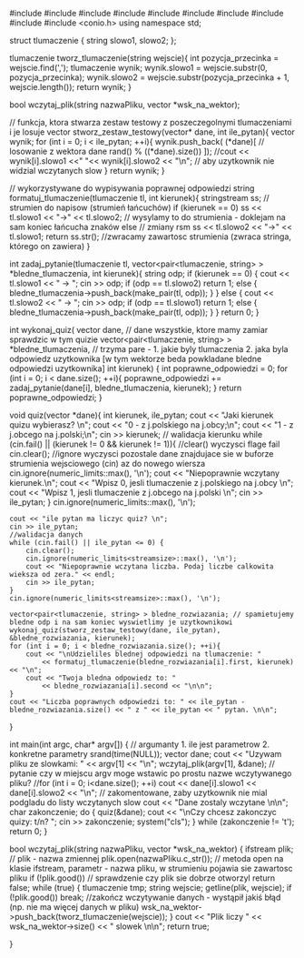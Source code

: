 #include <iomanip>
#include <fstream>
#include <vector>
#include <string>
#include <istream>
#include <iostream>
#include<ctime>
#include <cstdlib>
#include <sstream>
#include <conio.h>
using namespace std;

struct tlumaczenie
{
	string slowo1, slowo2;
};

tlumaczenie tworz_tlumaczenie(string wejscie){ 
	int pozycja_przecinka = wejscie.find(',');
	tlumaczenie wynik;
	wynik.slowo1 = wejscie.substr(0, pozycja_przecinka);
	wynik.slowo2 = wejscie.substr(pozycja_przecinka + 1, wejscie.length());
	return wynik;
}

bool wczytaj_plik(string nazwaPliku, vector<tlumaczenie> *wsk_na_wektor);

// funkcja, ktora stwarza zestaw testowy z poszeczegolnymi tlumaczeniami i je losuje 
vector<tlumaczenie> stworz_zestaw_testowy(vector<tlumaczenie>* dane, int ile_pytan){ 
	vector<tlumaczenie> wynik;
	for (int i = 0; i < ile_pytan; ++i){
		wynik.push_back(
			(*dane)[ // losowanie z wektora dane
				rand() % ((*dane).size())
			]);
		//cout << wynik[i].slowo1 <<" "<< wynik[i].slowo2 << "\n"; // aby uzytkownik nie widzial wczytanych slow
	}
	return wynik;
}

// wykorzystywane do wypisywania poprawnej odpowiedzi
string formatuj_tlumaczenie(tlumaczenie tl, int kierunek){
	stringstream ss; // strumien do napisow (strumień łańcuchów)
	if (kierunek == 0)
		ss << tl.slowo1 << "->" << tl.slowo2; // wysylamy to do strumienia - doklejam na sam koniec łańcucha znaków
	else // zmiany rsm
		ss << tl.slowo2 << "->" << tl.slowo1;
	return ss.str(); //zwracamy zawartosc strumienia (zwraca stringa, którego on zawiera)
}

int zadaj_pytanie(tlumaczenie tl, vector<pair<tlumaczenie, string> > *bledne_tlumaczenia, int kierunek){
	string odp;
	if (kierunek == 0) {
		cout << tl.slowo1 << " -> ";
		cin >> odp;
		if (odp == tl.slowo2) return 1;
		else {
			bledne_tlumaczenia->push_back(make_pair(tl, odp));
		}
	}
	else {
		cout << tl.slowo2 << " -> ";
		cin >> odp;
		if (odp == tl.slowo1) return 1;
		else {
			bledne_tlumaczenia->push_back(make_pair(tl, odp));
		}
	}
	return 0;
}

int wykonaj_quiz(
	vector<tlumaczenie> dane, // dane wszystkie, ktore mamy zamiar sprawdzic w tym quizie
	vector<pair<tlumaczenie, string> > *bledne_tlumaczenia, 
	// trzyma pare - 1. jakie byly tlumaczenia 2. jaka byla odpowiedz uzytkownika [w tym wektorze beda powkladane bledne odpowiedzi uzytkownika]
	int kierunek) {
	int poprawne_odpowiedzi = 0;
	for (int i = 0; i < dane.size(); ++i){
		poprawne_odpowiedzi += zadaj_pytanie(dane[i], bledne_tlumaczenia, kierunek);
	}
	return poprawne_odpowiedzi; 
}

void quiz(vector<tlumaczenie> *dane){
	int kierunek, ile_pytan;
	cout << "Jaki kierunek quizu wybierasz? \n";
	cout << "0 - z j.polskiego na j.obcy;\n";
	cout << "1 - z j.obcego na j.polski;\n";
	cin >> kierunek; 
	// walidacja kierunku
	while (cin.fail() || (kierunek != 0 && kierunek != 1)){
		//clear() wyczysci flage fail
		cin.clear();
		//ignore wyczysci pozostale dane znajdujace sie w buforze strumienia wejsciowego (cin) az do nowego wiersza 
		cin.ignore(numeric_limits<streamsize>::max(), '\n');
		cout << "Niepoprawnie wczytany kierunek.\n";
		cout << "Wpisz 0, jesli tlumaczenie z j.polskiego na j.obcy \n";
		cout << "Wpisz 1, jesli tlumaczenie z j.obcego na j.polski \n";
		cin >> ile_pytan;
	}
	cin.ignore(numeric_limits<streamsize>::max(), '\n');

	cout << "ile pytan ma liczyc quiz? \n";
	cin >> ile_pytan;
	//walidacja danych
	while (cin.fail() || ile_pytan <= 0) {
		cin.clear();
		cin.ignore(numeric_limits<streamsize>::max(), '\n');
		cout << "Niepoprawnie wczytana liczba. Podaj liczbe calkowita wieksza od zera." << endl;
		cin >> ile_pytan;
	}
	cin.ignore(numeric_limits<streamsize>::max(), '\n');

	vector<pair<tlumaczenie, string> > bledne_rozwiazania; // spamietujemy bledne odp i na sam koniec wyswietlimy je uzytkownikowi
	wykonaj_quiz(stworz_zestaw_testowy(dane, ile_pytan), &bledne_rozwiazania, kierunek);
	for (int i = 0; i < bledne_rozwiazania.size(); ++i){
		cout << "\nUdzieliles blednej odpowiedzi na tlumaczenie: "
			<< formatuj_tlumaczenie(bledne_rozwiazania[i].first, kierunek) << "\n";
		cout << "Twoja bledna odpowiedz to: "
			<< bledne_rozwiazania[i].second << "\n\n";
	}
	cout << "Liczba poprawnych odpowiedzi to: " << ile_pytan - bledne_rozwiazania.size() << " z " << ile_pytan << " pytan. \n\n";
}

int main(int argc, char* argv[]) { // argumanty 1. ile jest parametrow 2. konkretne parametry
	srand(time(NULL));
	vector<tlumaczenie> dane;
	cout << "Uzywam pliku ze slowkami: " << argv[1] << "\n";
	wczytaj_plik(argv[1], &dane); // pytanie czy w miejscu argv moge wstawic po prostu nazwe wczytywanego pliku?
	//for (int i = 0; i<dane.size(); ++i) cout << dane[i].slowo1 << dane[i].slowo2 << "\n"; // zakomentowane, zaby uzytkownik nie mial podgladu do listy wczytanych slow
	cout << "Dane zostaly wczytane \n\n";
	char zakonczenie;
	do
	{
		quiz(&dane);
		cout << "\nCzy chcesz zakonczyc quizy: t/n? ";
		cin >> zakonczenie;
		system("cls");
	} while (zakonczenie != 't');
	return 0;
}

bool wczytaj_plik(string nazwaPliku, vector<tlumaczenie> *wsk_na_wektor)
{
	ifstream plik; // plik - nazwa zmiennej 
	plik.open(nazwaPliku.c_str()); // metoda open na klasie ifstream, parametr - nazwa pliku, w strumieniu pojawia sie zawartosc pliku
	if (!plik.good()) // sprawdzenie czy plik sie dobrze otworzyl
		return false;
	while (true) 
	{
		tlumaczenie tmp;
		string wejscie;
		getline(plik, wejscie);
		if (!plik.good())
			break; //zakończ wczytywanie danych - wystąpił jakiś błąd (np. nie ma więcej danych w pliku)
		wsk_na_wektor->push_back(tworz_tlumaczenie(wejscie));
	} 
	cout << "Plik liczy " << wsk_na_wektor->size() << " slowek \n\n";
	return true;

}



